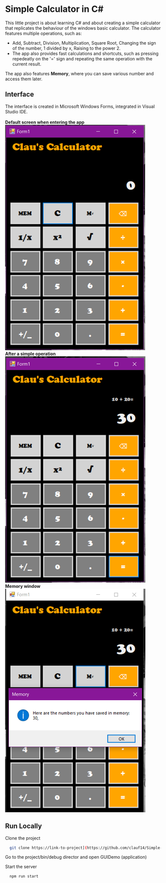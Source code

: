 
# Simple Calculator in C#

This little project is about learning C# and about creating a simple calculator that replicates the behaviour of the windows basic calculator.
The calculator features multiple operations, such as: 
- Add, Subtract, Division, Multiplication, Square Root, Changing the sign of the number, 1 divided by x, Raising to the power 2.
- The app also provides fast calculations and shortcuts, such as pressing repedeatly on the '=' sign and repeating the same operation with the current result.

The app also features **Memory**, where you can save various number and access them later.
## Interface

The interface is created in Microsoft Windows Forms, integrated in Visual Studio IDE. <br> <br>
**Default screen when entering the app**<br>
 ![alt text](https://github.com/clauf14/Simple-Calculator-in-C-Sharp/blob/main/poze/1.PNG)<br>
**After a simple operation**<br>
 ![alt text](https://github.com/clauf14/Simple-Calculator-in-C-Sharp/blob/main/poze/2.PNG)<br>
 **Memory window**<br>
 ![alt text](https://github.com/clauf14/Simple-Calculator-in-C-Sharp/blob/main/poze/3.PNG)<br>

## Run Locally

Clone the project

```bash
  git clone https://link-to-project](https://github.com/clauf14/Simple-Calculator-in-C-Sharp.git
```

Go to the project/bin/debug director and open GUIDemo (application)

Start the server

```bash
  npm run start
```

